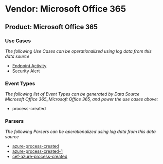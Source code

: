 Vendor: Microsoft Office 365
============================
Product: Microsoft Office 365
-----------------------------

### Use Cases

_The following Use Cases can be operationalized using log data from this data source_

* [Endpoint Activity](usecase_endpoint_activity.md)
* [Security Alert](usecase_security_alert.md)


### Event Types

_The following list of Event Types can be generated by Data Source Microsoft Office 365_Microsoft Office 365, and power the use cases above:_

- process-created


### Parsers

_The following Parsers can be operationalized using log data from this data source_

* [azure-process-created](parserContent_azure-process-created.md)
* [azure-process-created-1](parserContent_azure-process-created-1.md)
* [cef-azure-process-created](parserContent_cef-azure-process-created.md)
